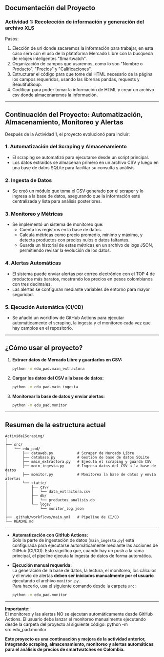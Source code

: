 ## Documentación del Proyecto

### Actividad 1: Recolección de información y generación del archivo XLS

Pasos:
1. Elección de url donde sacaremos la información para trabajar, en esta caso será con el uso de la plataforma Mercado Libre con la búsqueda de relojes inteligentes "Smartwatch".
2. Organización de campos que usaremos, como lo son "Nombre o Producto", "Precios" y "Calificaciones".
3. Estructurar el código para que tome del HTML necesario de la página los campos requeridos, usando las librerías pandas, requests y BeautifulSoup.
4. Codificar para poder tomar la información de HTML y crear un archivo csv donde almacenaremos la información.

---

## Continuación del Proyecto: Automatización, Almacenamiento, Monitoreo y Alertas

Después de la Actividad 1, el proyecto evolucionó para incluir:

### 1. **Automatización del Scraping y Almacenamiento**
- El scraping se automatizó para ejecutarse desde un script principal.
- Los datos extraídos se almacenan primero en un archivo CSV y luego en una base de datos SQLite para facilitar su consulta y análisis.

### 2. **Ingesta de Datos**
- Se creó un módulo que toma el CSV generado por el scraper y lo ingresa a la base de datos, asegurando que la información esté centralizada y lista para análisis posteriores.

### 3. **Monitoreo y Métricas**
- Se implementó un sistema de monitoreo que:
  - Cuenta los registros en la base de datos.
  - Calcula métricas como precio promedio, mínimo y máximo, y detecta productos con precios nulos o datos faltantes.
  - Guarda un historial de estas métricas en un archivo de logs JSON, permitiendo revisar la evolución de los datos.

### 4. **Alertas Automáticas**
- El sistema puede enviar alertas por correo electrónico con el TOP 4 de productos más baratos, mostrando los precios en pesos colombianos con tres decimales.
- Las alertas se configuran mediante variables de entorno para mayor seguridad.

### 5. **Ejecución Automática (CI/CD)**
- Se añadió un workflow de GitHub Actions para ejecutar automáticamente el scraping, la ingesta y el monitoreo cada vez que hay cambios en el repositorio.

---

## ¿Cómo usar el proyecto?

1. **Extraer datos de Mercado Libre y guardarlos en CSV:**
   ```sh
   python -m edu_pad.main_extractora
   ```

2. **Cargar los datos del CSV a la base de datos:**
   ```sh
   python -m edu_pad.main_ingesta
   ```

3. **Monitorear la base de datos y enviar alertas:**
   ```sh
   python -m edu_pad.monitor
   ```

---

## Resumen de la estructura actual

```
Activida1Scraping/
│
├── src/
│   └── edu_pad/
│       ├── dataweb.py           # Scraper de Mercado Libre
│       ├── database.py          # Gestión de base de datos SQLite
│       ├── main_extractora.py   # Ejecuta el scraping y guarda CSV
│       ├── main_ingesta.py      # Ingresa datos del CSV a la base de datos
│       ├── monitor.py           # Monitorea la base de datos y envía alertas
│       └── static/
│           ├── csv/
│           │   └── data_extractora.csv
│           ├── db/
│           │   └── productos_analisis.db
│           └── logs/
│               └── monitor_log.json
│
├── .github/workflows/main.yml   # Pipeline de CI/CD
└── README.md
```

---

- **Automatización con GitHub Actions:**  
  Solo la parte de ingestación de datos (`main_ingesta.py`) está configurada para ejecutarse automáticamente mediante las acciones de GitHub (CI/CD). Esto significa que, cuando hay un push a la rama principal, el pipeline ejecuta la ingesta de datos de forma automática.

- **Ejecución manual requerida:**  
  La generación de la base de datos, la lectura, el monitoreo, los cálculos y el envío de alertas **deben ser iniciados manualmente por el usuario** ejecutando el archivo `monitor.py`.  
  Para hacerlo, usa el siguiente comando desde la carpeta `src`:
  ```sh
  python -m edu_pad.monitor
  ```

---

**Importante:**  
El monitoreo y las alertas NO se ejecutan automáticamente desde GitHub Actions. El usuario debe lanzar el monitoreo manualmente ejecutando desde la carpeta del proyecto al siguiente código: python -m src.edu_pad.monitor

**Este proyecto es una continuación y mejora de la actividad anterior, integrando scraping, almacenamiento, monitoreo y alertas automáticas para el análisis de precios de smartwatches en Colombia.**